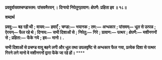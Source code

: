 **प्रववुर्वायवश्चण्डास्तम: पांसवमैरयन् ।** **दिग्वयो निपेतुग्र्रावाण: क्षेपणै: प्रहिता इव ॥ १८॥** 

**शब्दार्थ** 

**प्रववु:—** **बह रही थी** **; वायव:—** **हवाएँ** **; चण्डा:—** **भयानक** **; तम:—** **अन्धकार** **; पांसवम्—** **धूल से उत्पन्न** **; ऐरयन्—** **फैल रहे थे** **; दिग्वय:—** **सभी दिशाओं से** **; निपेतु:—** **गिरे** **; ग्रावाण:—** **पत्थर** **; क्षेपणै:—** **मशीनगनों से** **; प्रहिता:—** **फेंके** **गये** **; इव—** **मानो।** **.** 

**सभी दिशाओं से प्रचण्ड वायु बहने लगी और धूल तथा उपलवृष्टि से अन्धकार फैल** **गया, प्रत्येक दिशा से पत्थर गिरने लगे मानो वे मशीनगनों द्वारा फेंके जा रहे हों।** **** 